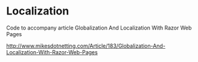 Localization
===================

Code to accompany article Globalization And Localization With Razor Web Pages

http://www.mikesdotnetting.com/Article/183/Globalization-And-Localization-With-Razor-Web-Pages